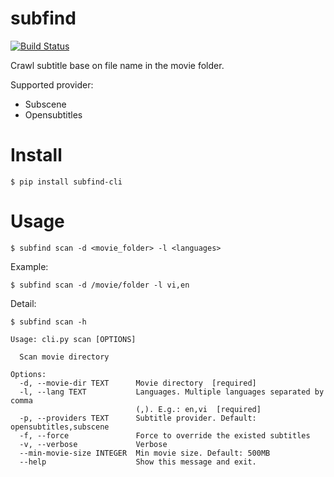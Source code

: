 # subfind

[![Build Status](https://travis-ci.org/thongdong7/subfind.svg?branch=master)](https://travis-ci.org/thongdong7/subfind)

Crawl subtitle base on file name in the movie folder.

Supported provider:

* Subscene
* Opensubtitles


# Install

    $ pip install subfind-cli

# Usage

    $ subfind scan -d <movie_folder> -l <languages>

Example:
    
    $ subfind scan -d /movie/folder -l vi,en

Detail:

```
$ subfind scan -h
```

```
Usage: cli.py scan [OPTIONS]

  Scan movie directory

Options:
  -d, --movie-dir TEXT      Movie directory  [required]
  -l, --lang TEXT           Languages. Multiple languages separated by comma
                            (,). E.g.: en,vi  [required]
  -p, --providers TEXT      Subtitle provider. Default: opensubtitles,subscene
  -f, --force               Force to override the existed subtitles
  -v, --verbose             Verbose
  --min-movie-size INTEGER  Min movie size. Default: 500MB
  --help                    Show this message and exit.
```
